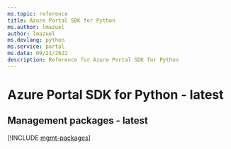 ```yaml
---
ms.topic: reference
title: Azure Portal SDK for Python
ms.author: lmazuel
author: lmazuel
ms.devlang: python
ms.service: portal
ms.data: 09/21/2022
description: Reference for Azure Portal SDK for Python
---
```

# Azure Portal SDK for Python - latest

## Management packages - latest
[!INCLUDE [mgmt-packages](portal-mgmt-index.md)]